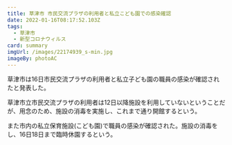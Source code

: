 ```yaml
---
title: 草津市 市民交流プラザの利用者と私立こども園での感染確認
date: 2022-01-16T08:17:52.103Z
tags:
  - 草津市
  - 新型コロナウィルス
card: summary
imgUrl: /images/22174939_s-min.jpg
imageBy: photoAC
---
```

草津市は16日市民交流プラザの利用者と私立子ども園の職員の感染が確認されたと発表した。
  
草津市立市民交流プラザの利用者は12日以降施設を利用していないということだが、用念のため、施設の消毒を実施し、これまで通り開館するという。

また市内の私立保育施設(こども園)で職員の感染が確認された。施設の消毒をし、16日18日まで臨時休園するという。